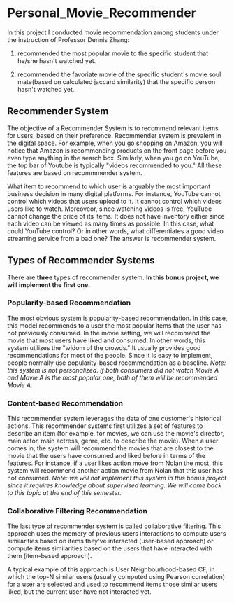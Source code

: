 # Personal_Movie_Recommender

In this project I conducted movie recommendation among students under the instruction of Professor Dennis Zhang:
1. recommended the most popular movie to the specific student that he/she hasn't watched yet.

2. recommended the favoriate movie of the specific student's movie soul mate(based on calculated jaccard similarity) that the specific person hasn't watched yet.


## Recommender System

The objective of a Recommender System is to recommend relevant items for users, based on their preference. Recommender system is prevalent in the digital space. For example, when you go shopping on Amazon, you will notice that Amazon is recommending products on the front page before you even type anything in the search box. Similarly, when you go on YouTube, the top bar of Youtube is typically "videos recommended to you." All these features are based on recommmender system. 

What item to recommend to which user is arguably the most important business decision in many digital platforms. For instance, YouTube cannot control which videos that users upload to it. It cannot control which videos users like to watch. Moreoveor, since watching videos is free, YouTube cannot change the price of its items. It does not have inventory either since each video can be viewed as many times as possible. In this case, what could YouTube control? Or in other words, what differentiates a good video streaming service from a bad one? The answer is recommender system. 

## Types of Recommender Systems

There are **three** types of recommender system. **In this bonus project, we will implement the first one.**

### Popularity-based Recommendation 

The most obvious system is popularity-based recommendation. In this case, this model recommends to a user the most popular items that the user has not previously consumed. In the movie setting, we will recommend the movie that most users have liked and consumed. In other words, this system utilizes the "widom of the crowds." It usually provides good recommendations for most of the people. Since it is easy to implement, people normally use popularity-based recommendation as a baseline. *Note: this system is not personalized. If both consumers did not watch Movie A and Movie A is the most popular one, both of them will be recommended Movie A.*

### Content-based Recommendation 

This recommender system leverages the data of one customer's historical actions. This recommender systems first utilizes a set of features to describe an item (for example, for movies, we can use the movie's director, main actor, main actress, genre, etc. to describe the movie). When a user comes in, the system will recommend the movies that are closest to the movie that the users have consumed and liked before in terms of the features. For instance, if a user likes action move from Nolan the most, this system will recommend another action movie from Nolan that this user has not consumed. *Note: we will not implement this system in this bonus project since it requires knowledge about supervised learning. We will come back to this topic at the end of this semester.*

### Collaborative Filtering Recommendation

The last type of recommender system is called collaborative filtering. This approach uses the memory of previous users interactions to compute users similarities based on items they've interacted (user-based approach) or compute items similarities based on the users that have interacted with them (item-based approach).

A typical example of this approach is User Neighbourhood-based CF, in which the top-N similar users (usually computed using Pearson correlation) for a user are selected and used to recommend items those similar users liked, but the current user have not interacted yet. 
